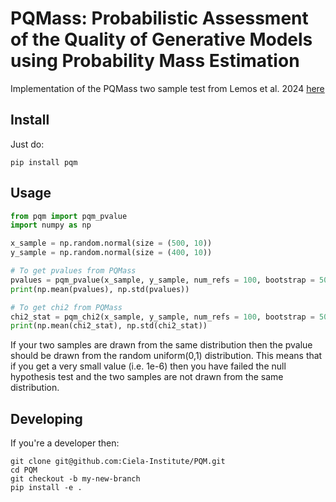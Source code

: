 # PQMass: Probabilistic Assessment of the Quality of Generative Models using Probability Mass Estimation

Implementation of the PQMass two sample test from Lemos et al. 2024 [here](https://arxiv.org/abs/2402.04355)

## Install

Just do:

```
pip install pqm
```

## Usage

```python
from pqm import pqm_pvalue
import numpy as np

x_sample = np.random.normal(size = (500, 10))
y_sample = np.random.normal(size = (400, 10))

# To get pvalues from PQMass
pvalues = pqm_pvalue(x_sample, y_sample, num_refs = 100, bootstrap = 50)
print(np.mean(pvalues), np.std(pvalues))

# To get chi2 from PQMass
chi2_stat = pqm_chi2(x_sample, y_sample, num_refs = 100, bootstrap = 50)
print(np.mean(chi2_stat), np.std(chi2_stat))
```

If your two samples are drawn from the same distribution then the pvalue should
be drawn from the random uniform(0,1) distribution. This means that if you get a
very small value (i.e. 1e-6) then you have failed the null hypothesis test and
the two samples are not drawn from the same distribution.

## Developing

If you're a developer then:

```
git clone git@github.com:Ciela-Institute/PQM.git
cd PQM
git checkout -b my-new-branch
pip install -e .
```